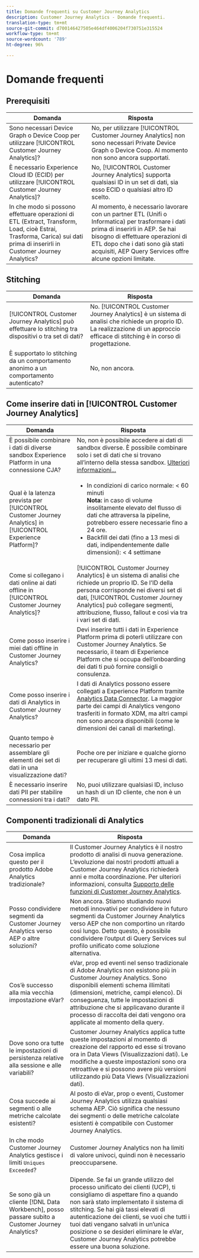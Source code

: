 ```yaml
---
title: Domande frequenti su Customer Journey Analytics
description: Customer Journey Analytics - Domande frequenti.
translation-type: tm+mt
source-git-commit: d700146427505e464df4006204f730751e315524
workflow-type: tm+mt
source-wordcount: '789'
ht-degree: 96%

---
```



# Domande frequenti

## Prerequisiti

| Domanda | Risposta |
| --- | --- |
| Sono necessari Device Graph o Device Coop per utilizzare [!UICONTROL Customer Journey Analytics]? | No, per utilizzare [!UICONTROL Customer Journey Analytics] non sono necessari Private Device Graph o Device Coop. Al momento non sono ancora supportati. |
| È necessario Experience Cloud ID (ECID) per utilizzare [!UICONTROL Customer Journey Analytics]? | No, [!UICONTROL Customer Journey Analytics] supporta qualsiasi ID in un set di dati, sia esso ECID o qualsiasi altro ID scelto. |
| In che modo si possono effettuare operazioni di ETL (Extract, Transform, Load, cioè Estrai, Trasforma, Carica) sui dati prima di inserirli in Customer Journey Analytics? | Al momento, è necessario lavorare con un partner ETL (Unifi o Informatica) per trasformare i dati prima di inserirli in AEP. Se hai bisogno di effettuare operazioni di ETL dopo che i dati sono già stati acquisiti, AEP Query Services offre alcune opzioni limitate. |

## Stitching

| Domanda | Risposta |
| --- | --- |
| [!UICONTROL Customer Journey Analytics] può effettuare lo stitching tra dispositivi o tra set di dati? | No. [!UICONTROL Customer Journey Analytics] è un sistema di analisi che richiede un proprio ID. La realizzazione di un approccio efficace di stitching è in corso di progettazione. |
| È supportato lo stitching da un comportamento anonimo a un comportamento autenticato? | No, non ancora. |

## Come inserire dati in [!UICONTROL Customer Journey Analytics]

| Domanda | Risposta |
| --- | --- |
| È possibile combinare i dati di diverse sandbox Experience Platform in una connessione CJA? | No, non è possibile accedere ai dati di sandbox diverse. È possibile combinare solo i set di dati che si trovano all’interno della stessa sandbox. [Ulteriori informazioni...](https://docs.adobe.com/content/help/it-IT/analytics-platform/using/cja-connections/create-connection.html#select-sandbox-and-datasets) |
| Qual è la latenza prevista per [!UICONTROL Customer Journey Analytics] in [!UICONTROL Experience Platform]? | <ul><li>In condizioni di carico normale: &lt; 60 minuti <br>**Nota:** in caso di volume insolitamente elevato del flusso di dati che attraversa la pipeline, potrebbero essere necessarie fino a 24 ore.</li><li>Backfill dei dati (fino a 13 mesi di dati, indipendentemente dalle dimensioni): &lt; 4 settimane</li></ul> |
| Come si collegano i dati online ai dati offline in [!UICONTROL Customer Journey Analytics]? | [!UICONTROL Customer Journey Analytics] è un sistema di analisi che richiede un proprio ID. Se l’ID della persona corrisponde nei diversi set di dati, [!UICONTROL Customer Journey Analytics] può collegare segmenti, attribuzione, flusso, fallout e così via tra i vari set di dati. |
| Come posso inserire i miei dati offline in Customer Journey Analytics? | Devi inserire tutti i dati in Experience Platform prima di poterli utilizzare con Customer Journey Analytics. Se necessario, il team di Experience Platform che si occupa dell’onboarding dei dati ti può fornire consigli o consulenza. |
| Come posso inserire i dati di Analytics in Customer Journey Analytics? | I dati di Analytics possono essere collegati a Experience Platform tramite [Analytics Data Connector](https://docs.adobe.com/content/help/it-IT/experience-platform/sources/connectors/adobe-applications/analytics.html). La maggior parte dei campi di Analytics vengono trasferiti in formato XDM, ma altri campi non sono ancora disponibili (come le dimensioni dei canali di marketing). |
| Quanto tempo è necessario per assemblare gli elementi dei set di dati in una visualizzazione dati? | Poche ore per iniziare e qualche giorno per recuperare gli ultimi 13 mesi di dati. |
| È necessario inserire dati PII per stabilire connessioni tra i dati? | No, puoi utilizzare qualsiasi ID, incluso un hash di un ID cliente, che non è un dato PII. |

## Componenti tradizionali di Analytics

| Domanda | Risposta |
| --- | --- |
| Cosa implica questo per il prodotto Adobe Analytics tradizionale? | Il Customer Journey Analytics è il nostro prodotto di analisi di nuova generazione. L’evoluzione dai nostri prodotti attuali a Customer Journey Analytics richiederà anni e molta coordinazione. Per ulteriori informazioni, consulta [Supporto delle funzioni di Customer Journey Analytics](/help/getting-started/cja-aa.md). |
| Posso condividere segmenti da Customer Journey Analytics verso AEP o altre soluzioni? | Non ancora. Stiamo studiando nuovi metodi innovativi per condividere in futuro segmenti da Customer Journey Analytics verso AEP che non comportino un ritardo così lungo. Detto questo, è possibile condividere l’output di Query Services sul profilo unificato come soluzione alternativa. |
| Cos’è successo alla mia vecchia impostazione eVar? | eVar, prop ed eventi nel senso tradizionale di Adobe Analytics non esistono più in Customer Journey Analytics. Sono disponibili elementi schema illimitati (dimensioni, metriche, campi elenco). Di conseguenza, tutte le impostazioni di attribuzione che si applicavano durante il processo di raccolta dei dati vengono ora applicate al momento della query. |
| Dove sono ora tutte le impostazioni di persistenza relative alla sessione e alle variabili? | Customer Journey Analytics applica tutte queste impostazioni al momento di creazione del rapporto ed esse si trovano ora in Data Views (Visualizzazioni dati). Le modifiche a queste impostazioni sono ora retroattive e si possono avere più versioni utilizzando più Data Views (Visualizzazioni dati). |
| Cosa succede ai segmenti o alle metriche calcolate esistenti? | Al posto di eVar, prop o eventi, Customer Journey Analytics utilizza qualsiasi schema AEP. Ciò significa che nessuno dei segmenti o delle metriche calcolate esistenti è compatibile con Customer Journey Analytics. |
| In che modo Customer Journey Analytics gestisce i limiti `Uniques Exceeded`? | Customer Journey Analytics non ha limiti di valore univoci, quindi non è necessario preoccuparsene. |
| Se sono già un cliente [!DNL Data Workbench], posso passare subito a Customer Journey Analytics? | Dipende. Se fai un grande utilizzo del processo unificato dei clienti (UCP), ti consigliamo di aspettare fino a quando non sarà stato implementato il sistema di stitching. Se hai già tassi elevati di autenticazione dei clienti, se vuoi che tutti i tuoi dati vengano salvati in un’unica posizione o se desideri eliminare le eVar, Customer Journey Analytics potrebbe essere una buona soluzione. |
